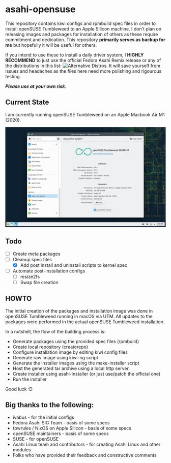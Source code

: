 # asahi-opensuse

This repository contains kiwi configs and rpmbuild spec files in order to install openSUSE Tumbleweed to an Apple Silicon machine. I don't plan on releasing images and packages for installation of others as these require commitment and dedication. This repository **primarily serves as backup for me** but hopefully it will be useful for others.

If you intend to use these to install a daily driver system, I **HIGHLY RECOMMEND** to just use the official Fedora Asahi Remix release or any of the distributions in this list: ![Alternative Distros](https://github.com/AsahiLinux/docs/wiki/SW%3AAlternative-Distros). It will save yourself from issues and headaches as the files here need more polishing and rigourous testing.

_**Please use at your own risk**_.


## Current State

I am currently running openSUSE Tumbleweed on an Apple Macbook Air M1 (2020).

![openSUSE Tumbleweed on MBA M1](./images/asahi-tumbleweed-mba-m1.png)

## Todo

- [ ] Create meta packages
- [ ] Cleanup spec files
  - [X] Add post install and uninstall scripts to kernel spec
- [ ] Automate post-installation configs
  - [ ] resize2fs
  - [ ] Swap file creation

## HOWTO

The initial creation of the packages and installation image was done in openSUSE Tumbleweed running in macOS via UTM. All updates to the packages were performed in the actual openSUSE Tumbleweed installation.

In a nutshell, the flow of the building process is:
- Generate packages using the provided spec files (rpmbuild)
- Create local repository (createrepo)
- Configure installation image by editing kiwi config files
- Generate raw image using kiwi-ng script
- Generate the installer images using the make-installer script
- Host the generated tar archive using a local http server
- Create installer using asahi-installer (or just use/patch the official one)
- Run the installer

Good luck :D

## Big thanks to the following:
- ivabus - for the initial configs
- Fedora Asahi SIG Team - basis of some specs
- tpwrules / NixOS on Apple Silicon - basis of some specs
- openSUSE maintainers - basis of some specs
- SUSE - for openSUSE
- Asahi Linux team and contributors - for creating Asahi Linux and other modules
- Folks who have provided their feedback and constructive comments

